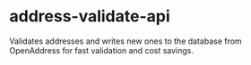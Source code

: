 # address-validate-api
Validates addresses and writes new ones to the database from OpenAddress for fast validation and cost savings.
